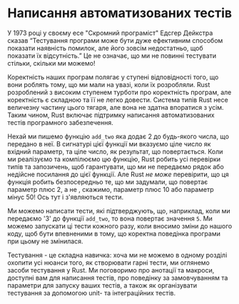 # Написання автоматизованих тестів

У 1973 році у своєму есе "Скромний програміст" Едсгер Дейкстра сказав
“Тестування програми може бути дуже ефективним способом показати наявність помилок, але
його зовсім недостатньо, щоб показати їх відсутність.” Це не означає, що ми
не повинні тестувати стільки, скільки ми можемо!

Коректність наших програм полягає у ступені відповідності того, що вони роблять тому, що ми мали на увазі, 
коли їх розробляли. Rust розроблений з високим ступенем турботи 
про коректність програм, але коректність є складною та її не легко довести. Система типів Rust
несе величезну частину цього тягаря, але вона не здатна впоратися 
з усім. Таким чином, Rust включає підтримку написання автоматизованих тестів програмного забезпечення.

Нехай ми пишемо функцію `add_two` яка додає 2 до будь-якого числа,
що передано в неї. В сигнатурі цієї функції ми вказуємо ціле число як вхідний параметр,
та ціле число, як результат, що повертається. Коли ми реалізуємо та компілюємо цю функцію, Rust робить усі
перевірки типів та запозичень, щоб гарантувати,
що ми не передаємо рядок або недійсне посилання 
до цієї функції. Але Rust *не може* перевірити, що ця функція робить безпосередньо
те, що ми задумали, що повертає параметр плюс 2, а не , скажимо, параметр плюс 10 або параметр мінус 50! Ось тут і з'являються тести.

Ми можемо написати тести, які  підтверджують, що, наприклад, коли ми передаємо '3'
до функції `add_two`, то вона повертає значення `5`. Ми можемо запускати ці тести кожного разу,
коли вносимо зміни до нашого коду, щоб бути впевненими в тому,
що коректна поведінка програми при цьому не змінилася.

Тестування - це складна навичка: хоча ми не можемо в одному розділі охопити усі нюанси того,
як створювати гарні тести, ми оглянемо засоби тестування у Rust. 
Ми поговоримо про  анотації та макроси, доступні вам для
написання тестів, про поведінку за замовчуванням та параметри для запуску ваших 
тестів, а також як організувати тестування за допомогою unit- та інтеграційних тестів.
